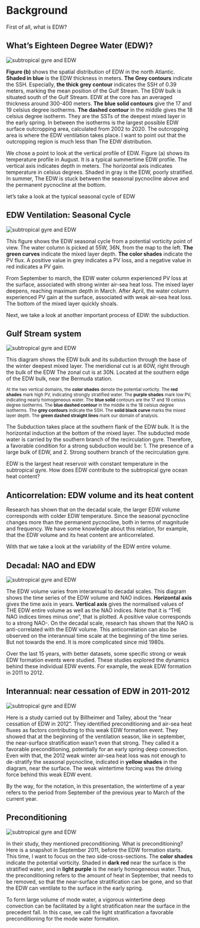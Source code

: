 # Background
First of all, what is EDW?

## What’s Eighteen Degree Water (EDW)?
![subtropical gyre and EDW](https://github.com/keli559/Ekman-transport-a-trigger-of-interannual-extreme-formation-rates-of-Eighteen-Degree-Water/blob/main/background/slide_5_ke_li.png)

<strong>Figure (b)</strong> shows the spatial distribution of EDW in the north Atlantic. <strong>Shaded in blue</strong> is the EDW thickness in meters. <strong>The Grey contours</strong> indicate the SSH. Especially, <strong>the thick grey contour</strong> indicates the SSH of 0.39 meters, marking the mean position of the Gulf Stream. The EDW bulk is situated south of the Gulf Stream. EDW at the core has an averaged thickness around 300-400 meters. <strong>The blue solid contours</strong> give the 17 and 19 celsius degree isotherms. <strong>The dashed contour</strong> in the middle gives the 18 celsius degree isotherm. They are the SSTs of the deepest mixed layer in the early spring. In between the isotherms is the largest possible EDW surface outcropping area, calculated from 2002 to 2020. The outcropping area is where the EDW ventilation takes place. I want to point out that the outcropping region is much less than The EDW distribution.

We chose a point to look at the vertical profile of EDW. Figure (a) shows its temperature profile in August. It is a typical summertime EDW profile. The vertical axis indicates depth in meters. The horizontal axis indicates temperature in celsius degrees. Shaded in gray is the EDW, poorly stratified. In summer, The EDW is stuck between the seasonal pycnocline above and the permanent pycnocline at the bottom.

let’s take a look at the typical seasonal cycle of EDW

## EDW Ventilation: Seasonal Cycle
![subtropical gyre and EDW](https://github.com/keli559/Ekman-transport-a-trigger-of-interannual-extreme-formation-rates-of-Eighteen-Degree-Water/blob/main/background/slide_6_ke_li.png)

This figure shows the EDW seasonal cycle from a potential vorticity point of view. The water column is picked at 55W, 36N, from the map to the left. <strong>The green curves</strong> indicate the mixed layer depth. <strong>The color shades</strong> indicate the PV flux. A positive value in grey indicates a PV loss, and a negative value in red indicates a PV gain.

From September to march, the EDW water column experienced PV loss at the surface, associated with strong winter air-sea heat loss. The mixed layer deepens, reaching maximum depth in March. After April, the water column experienced PV gain at the surface, associated with weak air-sea heat loss. The bottom of the mixed layer quickly shoals.

Next, we take a look at another important process of EDW: the subduction.
## Gulf Stream system
![subtropical gyre and EDW](https://github.com/keli559/Ekman-transport-a-trigger-of-interannual-extreme-formation-rates-of-Eighteen-Degree-Water/blob/main/background/slide_7_ke_li.png)

This diagram shows the EDW bulk and its subduction through the base of the winter deepest mixed layer. The meridional cut is at 60W, right through the bulk of the EDW The zonal cut is at 30N. Located at the southern edge of the EDW bulk, near the Bermuda station.

<sub>At the two vertical domains, the <strong>color shades</strong> denote the potential vorticity. The <strong>red shades</strong> mark high PV, indicating strongly stratified water. The <strong>purple shades</strong> mark low PV, indicating nearly homogeneous water. The <strong>blue solid</strong> contours are the 17 and 19 celsius degree isotherms. The <strong>blue dashed contour</strong> in the middle is the 18 celsius degree isotherms. The <strong>grey contours</strong> indicate the SSH. The <strong>solid black curve</strong> marks the mixed layer depth. The <strong>green dashed straight lines</strong> mark our domain of analysis.</sub>

The Subduction takes place at the southern flank of the EDW bulk. It is the horizontal induction at the bottom of the mixed layer. The subducted mode water is carried by the southern branch of the recirculation gyre. Therefore, a favorable condition for a strong subduction would be: 1. The presence of a large bulk of EDW, and 2. Strong southern branch of the recirculation gyre. 

EDW is the largest heat reservoir with constant temperature in the subtropical gyre. How does EDW contribute to the subtropical gyre ocean heat content?
## Anticorrelation: EDW volume and its heat content
Research has shown that on the decadal scale, the larger EDW volume corresponds with colder EDW temperature. Since the seasonal pycnocline changes more than the permanent pycnocline, both in terms of magnitude and frequency. We have some knowledge about this relation, for example, that the EDW volume and its heat content are anticorrelated.

With that we take a look at the variability of the EDW entire volume.
## Decadal: NAO and EDW
![subtropical gyre and EDW](https://github.com/keli559/Ekman-transport-a-trigger-of-interannual-extreme-formation-rates-of-Eighteen-Degree-Water/blob/main/background/slide_9_ke_li.png)

The EDW volume varies from interannual to decadal scales. This diagram shows the time series of the EDW volume and NAO indices. <strong>Horizontal axis</strong> gives the time axis in years. <strong>Vertical axis</strong> gives the normalised values of THE EDW entire volume as well as the NAO indices. Note that it is “THE NAO indices times minus one”,  that is plotted. A positive value corresponds to a strong NAO-. On the decadal scale, research has shown that the NAO is anti-correlated with the EDW volume. This anticorrelation can also be observed on the interannual time scale at the beginning of the time series. But not towards the end. It is more complicated since mid 1980s.

Over the last 15 years, with better datasets, some specific strong or weak EDW formation events were studied. These studies explored the dynamics behind these individual EDW events. For example, the weak EDW formation in 2011 to 2012.

## Interannual: near cessation of EDW in 2011-2012

![subtropical gyre and EDW](https://github.com/keli559/Ekman-transport-a-trigger-of-interannual-extreme-formation-rates-of-Eighteen-Degree-Water/blob/main/background/slide_10_ke_li.png)

Here is a study carried out by Billheimer and Talley, about the “near cessation of EDW in 2012”. They identified preconditioning and air-sea heat fluxes as factors contributing to this weak EDW formation event. They showed that at the beginning of the ventilation season, like in september, the near-surface stratification wasn’t even that strong. They called it a favorable preconditioning, potentially for an early spring deep convection. Even with that, the 2012 weak winter air-sea heat loss was not enough to de-stratify the seasonal pycnocline, indicated in <strong>yellow shades</strong> in the diagram, near the surface. The weak wintertime forcing was the driving force behind this weak EDW event.

By the way, for the notation, in this presentation, the wintertime of a year refers to the period from September of the previous year to March of the current year.

## Preconditioning

![subtropical gyre and EDW](https://github.com/keli559/Ekman-transport-a-trigger-of-interannual-extreme-formation-rates-of-Eighteen-Degree-Water/blob/main/background/slide_11_ke_li.png)

In their study, they mentioned preconditioning. What is preconditioning? Here is a snapshot in September 2011, before the EDW formation starts. This time, I want to focus on the two side-cross-sections. The <strong>color shades</strong> indicate the potential vorticity. Shaded in <strong>dark red</strong> near the surface is the stratified water, and in <strong>light purple</strong> is the nearly homogeneous water. Thus, the preconditioning refers to the amount of heat in September, that needs to be removed, so that the near-surface stratification can be gone, and so that the EDW can ventilate to the surface in the early spring.

To form large volume of mode water, a vigorous wintertime deep convection can be facilitated by a light stratification near the surface in the precedent fall. In this case, we call the light stratification a favorable preconditioning for the mode water formation.






